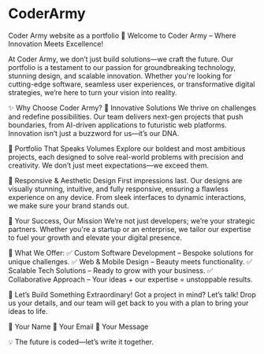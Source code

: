 # CoderArmy
Coder Army website as a portfolio
🚀 Welcome to Coder Army – Where Innovation Meets Excellence!

At Coder Army, we don’t just build solutions—we craft the future. Our portfolio is a testament to our passion for groundbreaking technology, stunning design, and scalable innovation. Whether you're looking for cutting-edge software, seamless user experiences, or transformative digital strategies, we’re here to turn your vision into reality.

✨ Why Choose Coder Army?
🔹 Innovative Solutions
We thrive on challenges and redefine possibilities. Our team delivers next-gen projects that push boundaries, from AI-driven applications to futuristic web platforms. Innovation isn’t just a buzzword for us—it’s our DNA.

🔹 Portfolio That Speaks Volumes
Explore our boldest and most ambitious projects, each designed to solve real-world problems with precision and creativity. We don’t just meet expectations—we exceed them.

🔹 Responsive & Aesthetic Design
First impressions last. Our designs are visually stunning, intuitive, and fully responsive, ensuring a flawless experience on any device. From sleek interfaces to dynamic interactions, we make sure your brand stands out.

🔹 Your Success, Our Mission
We’re not just developers; we’re your strategic partners. Whether you're a startup or an enterprise, we tailor our expertise to fuel your growth and elevate your digital presence.

📌 What We Offer:
✅ Custom Software Development – Bespoke solutions for unique challenges.
✅ Web & Mobile Design – Beauty meets functionality.
✅ Scalable Tech Solutions – Ready to grow with your business.
✅ Collaborative Approach – Your ideas + our expertise = unstoppable results.

📩 Let’s Build Something Extraordinary!
Got a project in mind? Let’s talk! Drop us your details, and our team will get back to you with a plan to bring your ideas to life.

📧 Your Name
📧 Your Email
📧 Your Message

💡 The future is coded—let’s write it together.

